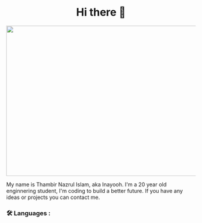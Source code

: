 <h1 align= "center"> Hi there 👋 </h1>
<div align="center">
  <img src="https://visualmodo.com/wp-content/uploads/2022/11/How-To-Start-a-Software-Developer-Engineer-Career.png" width="600" height="400"/>
</div>

My name is Thambir Nazrul Islam, aka Inayooh. I'm a 20 year old enginnering student, I'm coding to build a better future.
If you have any ideas or projects you can contact me.

### :hammer_and_wrench: Languages :



<!--
**Inayooh/Inayooh** is a ✨ _special_ ✨ repository because its `README.md` (this file) appears on your GitHub profile.

Here are some ideas to get you started:

- 🔭 I’m currently working on ...
- 🌱 I’m currently learning ...
- 👯 I’m looking to collaborate on ...
- 🤔 I’m looking for help with ...
- 💬 Ask me about ...
- 📫 How to reach me: ...
- 😄 Pronouns: ...
- ⚡ Fun fact: ...
-->
